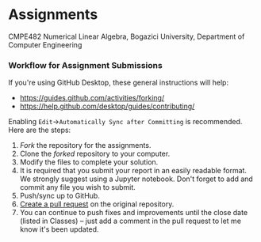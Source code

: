 # Assignments
CMPE482 Numerical Linear Algebra, Bogazici University, Department of Computer Engineering

### Workflow for Assignment Submissions

If you're using GitHub Desktop, these general instructions will help:

* <https://guides.github.com/activities/forking/>
* <https://help.github.com/desktop/guides/contributing/>

Enabling `Edit`->`Automatically Sync after Committing` is recommended. Here are the steps:

1. _Fork_ the repository for the assignments.
2. Clone the _forked_ repository to your computer.
3. Modify the files to complete your solution.
4. It is required that you submit your report in an easily readable format. We strongly suggest using a Jupyter notebook. Don't forget to add and commit any file you wish to submit. 
5. Push/sync up to GitHub.
6. [Create a pull request](https://help.github.com/articles/creating-a-pull-request/) on the original repository.
7. You can continue to push fixes and improvements until the close date (listed in Classes) – just add a comment in the pull request to let me know it's been updated.
